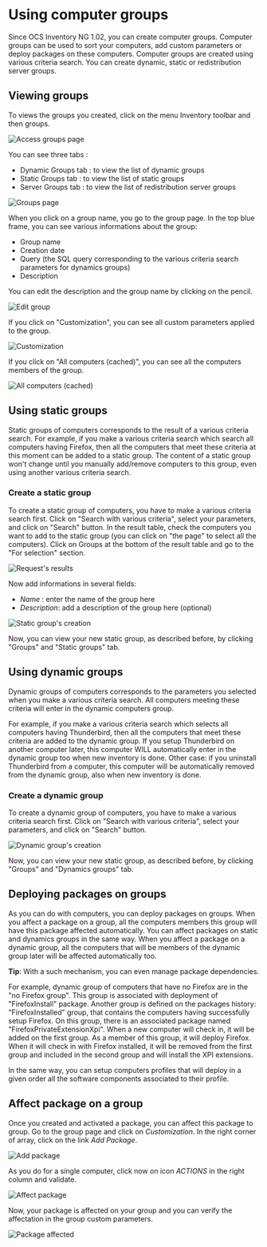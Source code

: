 # Using computer groups

Since OCS Inventory NG 1.02, you can create computer groups. Computer groups can be used to sort your
computers, add custom parameters or deploy packages on these computers. Computer groups are created using
various criteria search. You can create dynamic, static or redistribution server groups.

## Viewing groups

To views the groups you created, click on the menu Inventory toolbar and then groups.

![Access groups page](../img/EN_computers_groups_1.png)

You can see three tabs :

* Dynamic Groups tab : to view the list of dynamic groups
* Static Groups tab : to view the list of static groups
* Server Groups tab : to view the list of redistribution server groups

![Groups page](../img/EN_computers_groups_2.png)

When you click on a group name, you go to the group page. In the top blue frame,
you can see various informations about the group:

* Group name
* Creation date
* Query (the SQL query corresponding to the various criteria search parameters for dynamics groups)
* Description

You can edit the description and the group name by clicking on the pencil.

![Edit group](../img/EN_computers_groups_3.png)

If you click on "Customization", you can see all custom parameters applied to the group.

![Customization](../img/EN_computers_groups_4.png)

If you click on "All computers (cached)", you can see all the computers members of the group.

![All computers (cached)](../img/EN_computers_groups_5.png)

## Using static groups

Static groups of computers corresponds to the result of a various criteria search. For example,
if you make a various criteria search which search all computers having Firefox, then all the
computers that meet these criteria at this moment can be added to a static group. The content
of a static group won't change until you manually add/remove computers to this group, even using
another various criteria search.

### **Create a static group**

To create a static group of computers, you have to make a various criteria search first.
Click on "Search with various criteria", select your parameters, and click on "Search" button.
In the result table, check the computers you want to add to the static group (you can click on
"the page" to select all the computers). Click on Groups at the bottom of the result table and
go to the "For selection" section.

![Request's results](../img/EN_computers_groups_6.png)

Now add informations in several fields:

* _Name_ : enter the name of the group here
* _Description_: add a description of the group here (optional)

![Static group's creation](../img/EN_computers_groups_7.png)

Now, you can view your new static group, as described before, by clicking "Groups" and "Static groups" tab.

## Using dynamic groups

Dynamic groups of computers corresponds to the parameters you selected when you make
a various criteria search. All computers meeting these criteria will enter in the dynamic computers group.

For example, if you make a various criteria search which selects all computers having Thunderbird,
then all the computers that meet these criteria are added to the dynamic group. If you setup
Thunderbird on another computer later, this computer WILL automatically enter in the dynamic
group too when new inventory is done. Other case: if you uninstall Thunderbird from a computer,
this computer will be automatically removed from the dynamic group, also when new inventory is done.

### **Create a dynamic group**

To create a dynamic group of computers, you have to make a various criteria search first.
Click on "Search with various criteria", select your parameters, and click on "Search" button.

![Dynamic group's creation](../img/EN_computers_groups_8.png)

Now, you can view your new static group, as described before, by clicking "Groups" and "Dynamics groups" tab.

## Deploying packages on groups

As you can do with computers, you can deploy packages on groups. When you affect a package on a group,
all the computers members this group will have this package affected automatically. You can affect
packages on static and dynamics groups in the same way. When you affect a package on a dynamic group,
all the computers that will be members of the dynamic group later will be affected automatically too.

   **Tip**: With a such mechanism, you can even manage package dependencies.

   For example, dynamic group of computers that have no Firefox are in the "no Firefox group".
   This group is associated with deployment of "FirefoxInstall" package. Another group is defined on
   the packages history: "FirefoxInstalled" group, that contains the computers having successfully
   setup Firefox. On this group, there is an associated package named "FirefoxPrivateExtensionXpi".
   When a new computer will check in, it will be added on the first group. As a member of this group,
   it will deploy Firefox. When it will check in with Firefox installed, it will be removed from the
   first group and included in the second group and will install the XPI extensions.

   In the same way, you can setup computers profiles that will deploy in a given order all the software
   components associated to their profile.

## Affect package on a group

Once you created and activated a package, you can affect this package to group. Go to the group page
and click on _Customization_. In the right corner of array, click on the link _Add Package_.

![Add package](../img/EN_computers_groups_9.png)

As you do for a single computer, click now on icon _ACTIONS_ in the right column and validate.

![Affect package](../img/EN_computers_groups_10.png)

Now, your package is affected on your group and you can verify the affectation in the group custom parameters.

![Package affected](../img/EN_computers_groups_11.png)